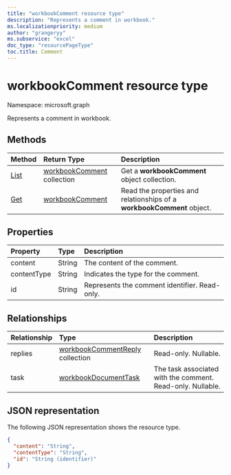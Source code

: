```yaml
---
title: "workbookComment resource type"
description: "Represents a comment in workbook."
ms.localizationpriority: medium
author: "grangeryy"
ms.subservice: "excel"
doc_type: "resourcePageType"
toc.title: Comment
---
```


# workbookComment resource type

Namespace: microsoft.graph

Represents a comment in workbook.

## Methods

| Method       | Return Type | Description |
|:-------------|:------------|:------------|
| [List](../api/workbook-list-comments.md) | [workbookComment](workbookComment.md) collection | Get a **workbookComment** object collection. |
| [Get](../api/workbookcomment-get.md) | [workbookComment](workbookcomment.md) | Read the properties and relationships of a **workbookComment** object. |


## Properties

| Property     | Type        | Description |
|:-------------|:------------|:------------|
|content|String|The content of the comment.|
|contentType|String|Indicates the type for the comment.|
|id|String| Represents the comment identifier. Read-only.|

## Relationships

| Relationship | Type        | Description |
|:-------------|:------------|:------------|
|replies|[workbookCommentReply](workbookcommentreply.md) collection| Read-only. Nullable.|
|task|[workbookDocumentTask](workbookdocumenttask.md)|The task associated with the comment. Read-only. Nullable.|

## JSON representation

The following JSON representation shows the resource type.

<!-- {
  "blockType": "resource",
  "optionalProperties": [

  ],
  "@odata.type": "microsoft.graph.workbookComment",
  "keyProperty": "id"
}-->

```json
{
  "content": "String",
  "contentType": "String",
  "id": "String (identifier)"
}
```

<!-- uuid: 16cd6b66-4b1a-43a1-adaf-3a886856ed98
2019-02-04 14:57:30 UTC -->
<!-- {
  "type": "#page.annotation",
  "description": "workbookComment resource",
  "keywords": "",
  "section": "documentation",
  "tocPath": ""
}-->


